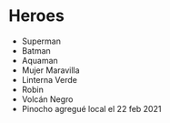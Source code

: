 # Heroes

* Superman
* Batman
* Aquaman
* Mujer Maravilla
* Linterna Verde
* Robin
* Volcán Negro
* Pinocho agregué local el 22 feb 2021 
